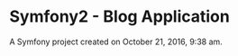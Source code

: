 Symfony2 - Blog Application
===============

A Symfony project created on October 21, 2016, 9:38 am.
